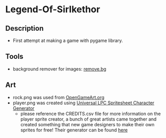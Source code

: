 # Legend-Of-SirIkethor

## Description

- First attempt at making a game with pygame library.  

## Tools

- background remover for images: [remove.bg](https://www.remove.bg/)

## Art

- rock.png was used from [OpenGameArt.org](https://opengameart.org/content/rock-0)
- player.png was created using [Universal LPC Spritesheet Character Generator](./CREDITS.txt)
  - please reference the CREDITS.csv file for more information on the player sprite creator, a bunch of great artists came together and created something that new game designers to make their own sprites for free! Their generator can be found [here](https://sanderfrenken.github.io/Universal-LPC-Spritesheet-Character-Generator/#?body=Body_color_light&head=Human_male_light)